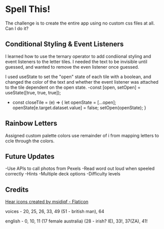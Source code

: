 # Spell This!
The challenge is to create the entire app using no custom css files at all. Can I do it?

## Conditional Styling & Event Listeners

I learned how to use the ternary operator to add condiional styling and 
event listeners to the letter tiles. I needed the text to be invisible 
until guessed, and wanted to remove the even listener once guessed.

I used useState to set the "open" state of each tile with a boolean, and
changed the color of the text and whether the event listener was
attached to the tile dependent on the open state.
-const [open, setOpen] = useState([true, true, true]);
-  const closeTile = (e) => {
    let openState = [...open];
    openState[e.target.dataset.value] = false;
    setOpen(openState);
  }
## Rainbow Letters

Assigned custom palette colors use remainder of i from mapping letters to ccle through the colors.

## Future Updates
-Use APIs to call photos from Pexels
-Read word out loud when speeled correctly
-Hints
-Multiple deck options
-Difficulty levels

## Credits
<a href="https://www.flaticon.com/free-icons/hear" title="hear icons">Hear icons created by msidiqf - Flaticon</a>

voices - 20, 25, 26, 33, 49 (51 - british man), 64

english - 0, 10, 11 (17 female australia) (28 - irish? IE), 33!, 37(ZA), 41!